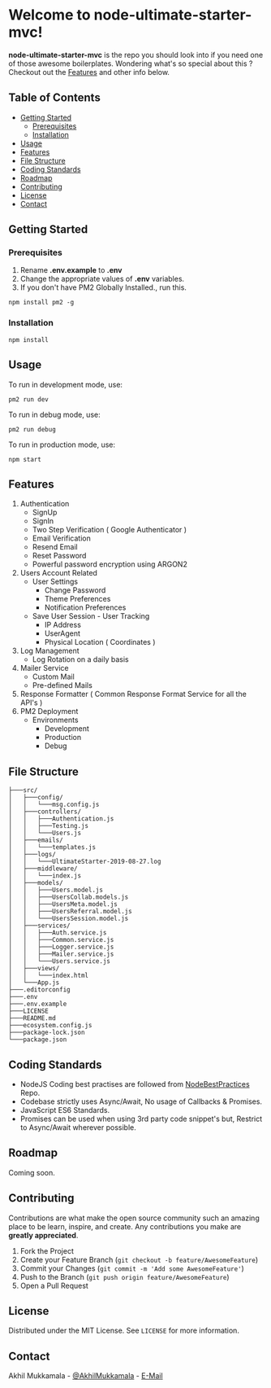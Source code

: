 # Welcome to node-ultimate-starter-mvc!

**node-ultimate-starter-mvc** is the repo you should look into if you need one of those awesome boilerplates. Wondering what's so special about this ? Checkout out the [Features](#features) and other info below.

## Table of Contents

* [Getting Started](#getting-started)
  * [Prerequisites](#prerequisites)
  * [Installation](#installation)
* [Usage](#usage)
* [Features](#features)
* [File Structure](#file-structure)
* [Coding Standards](#coding-standards)
* [Roadmap](#roadmap)
* [Contributing](#contributing)
* [License](#license)
* [Contact](#contact)

## Getting Started

###  Prerequisites

1. Rename **.env.example** to **.env**
2. Change the appropriate values of **.env** variables.
3. If you don't have PM2 Globally Installed., run this.
```
npm install pm2 -g
```
### Installation
```
npm install
```
## Usage

To run in development mode, use:
```
pm2 run dev
```
To run in debug mode, use:
```
pm2 run debug
```

To run in production mode, use:
```
npm start
```

## Features

1. Authentication
    - SignUp
    - SignIn
    - Two Step Verification ( Google Authenticator )
    - Email Verification
    - Resend Email
    - Reset Password
    - Powerful password encryption using ARGON2
2. Users Account Related
	- User Settings
		- Change Password
		- Theme Preferences
		- Notification Preferences
	- Save User Session - User Tracking
		- IP Address
		- UserAgent
		- Physical Location ( Coordinates )
4. Log Management
	- Log Rotation on a daily basis
5. Mailer Service
	- Custom Mail
	- Pre-defined Mails
6. Response Formatter ( Common Response Format Service for all the API's )
7. PM2 Deployment
	- Environments
		- Development
		- Production
		- Debug


## File Structure

```
├───src/
│   ├───config/
│   │   └───msg.config.js
│   ├───controllers/
│   │   ├───Authentication.js
│   │   ├───Testing.js
│   │   └───Users.js
│   ├───emails/
│   │   └───templates.js
│   ├───logs/
│   │   └───UltimateStarter-2019-08-27.log
│   ├───middleware/
│   │   └───index.js
│   ├───models/
│   │   ├───Users.model.js
│   │   ├───UsersCollab.models.js
│   │   ├───UsersMeta.model.js
│   │   ├───UsersReferral.model.js
│   │   └───UsersSession.model.js
│   ├───services/
│   │   ├───Auth.service.js
│   │   ├───Common.service.js
│   │   ├───Logger.service.js
│   │   ├───Mailer.service.js
│   │   └───Users.service.js
│   ├───views/
│   │   └───index.html
│   └───App.js
├───.editorconfig
├───.env
├───.env.example
├───LICENSE
├───README.md
├───ecosystem.config.js
├───package-lock.json
└───package.json
```


## Coding Standards

- NodeJS Coding best practises are followed from [NodeBestPractices](https://github.com/goldbergyoni/nodebestpractices) Repo.
- Codebase strictly uses Async/Await, No usage of Callbacks & Promises.
- JavaScript ES6 Standards.
- Promises can be used when using 3rd party code snippet's but, Restrict to Async/Await wherever possible.

## Roadmap

Coming soon.

## Contributing

 Contributions are what make the open source community such an amazing place to be learn, inspire, and create. Any contributions you make are  **greatly appreciated**.

1.  Fork the Project
2.  Create your Feature Branch (`git checkout -b feature/AwesomeFeature`)
3.  Commit your Changes (`git commit -m 'Add some AwesomeFeature'`)
4.  Push to the Branch (`git push origin feature/AwesomeFeature`)
5.  Open a Pull Request

## License

Distributed under the MIT License. See  `LICENSE`  for more information.

## Contact

Akhil Mukkamala - [@AkhilMukkamala](https://twitter.com/AkhilMukkamala) - [E-Mail](mailto:akhil.mukkamala@gmail.com)
